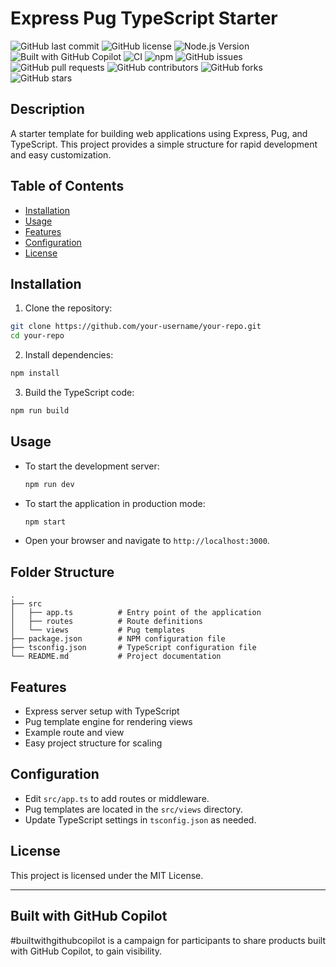 # Express Pug TypeScript Starter

![GitHub last commit](https://img.shields.io/github/last-commit/ahmadu2305/express-pug-typescript-starter)
![GitHub license](https://img.shields.io/github/license/ahmadu2305/express-pug-typescript-starter)
![Node.js Version](https://img.shields.io/badge/node-%3E%3D16.0.0-brightgreen)
![Built with GitHub Copilot](https://img.shields.io/badge/Built%20with-GitHub%20Copilot-blueviolet)
![CI](https://github.com/ahmadu2305/express-pug-typescript-starter/actions/workflows/node.js.yml/badge.svg)
![npm](https://img.shields.io/npm/v/express-pug-typescript-starter)
![GitHub issues](https://img.shields.io/github/issues/ahmadu2305/express-pug-typescript-starter)
![GitHub pull requests](https://img.shields.io/github/issues-pr/ahmadu2305/express-pug-typescript-starter)
![GitHub contributors](https://img.shields.io/github/contributors/ahmadu2305/express-pug-typescript-starter)
![GitHub forks](https://img.shields.io/github/forks/ahmadu2305/express-pug-typescript-starter?style=social)
![GitHub stars](https://img.shields.io/github/stars/ahmadu2305/express-pug-typescript-starter?style=social)

## Description
A starter template for building web applications using Express, Pug, and TypeScript. This project provides a simple structure for rapid development and easy customization.

## Table of Contents
- [Installation](#installation)
- [Usage](#usage)
- [Features](#features)
- [Configuration](#configuration)
- [License](#license)

## Installation
1. Clone the repository:
  ```sh
  git clone https://github.com/your-username/your-repo.git
  cd your-repo
  ```
2. Install dependencies:
  ```sh
  npm install
  ```
3. Build the TypeScript code:
  ```sh
  npm run build
  ```


## Usage

- To start the development server:
  ```sh
  npm run dev
  ```
- To start the application in production mode:
  ```sh
  npm start
  ```
- Open your browser and navigate to `http://localhost:3000`.

## Folder Structure

```
.
├── src
│   ├── app.ts          # Entry point of the application
│   ├── routes          # Route definitions
│   └── views           # Pug templates
├── package.json        # NPM configuration file
├── tsconfig.json       # TypeScript configuration file
└── README.md           # Project documentation
```

## Features
- Express server setup with TypeScript
- Pug template engine for rendering views
- Example route and view
- Easy project structure for scaling

## Configuration
- Edit `src/app.ts` to add routes or middleware.
- Pug templates are located in the `src/views` directory.
- Update TypeScript settings in `tsconfig.json` as needed.

## License
This project is licensed under the MIT License.

---

## Built with GitHub Copilot

#builtwithgithubcopilot is a campaign for participants to share products built with GitHub Copilot, to gain visibility.